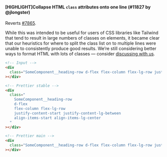 #### [HIGHLIGHT]Collapse HTML `class` attributes onto one line (#11827 by @jlongster)

Reverts [#7865](https://github.com/prettier/prettier/pull/7865).

While this was intended to be useful for users of CSS libraries like Tailwind that tend to result in large numbers of classes on elements, it became clear that our heuristics for where to split the class list on to multiple lines were unable to consistently produce good results. We’re still considering better ways to format HTML with lots of classes — consider [discussing with us](https://github.com/prettier/prettier/issues/7863).

<!-- prettier-ignore -->
```html
<!-- Input -->
<div
  class="SomeComponent__heading-row d-flex flex-column flex-lg-row justify-content-start justify-content-lg-between align-items-start align-items-lg-center"
></div>

<!-- Prettier stable -->
<div
  class="
    SomeComponent__heading-row
    d-flex
    flex-column flex-lg-row
    justify-content-start justify-content-lg-between
    align-items-start align-items-lg-center
  "
></div>

<!-- Prettier main -->
<div
  class="SomeComponent__heading-row d-flex flex-column flex-lg-row justify-content-start justify-content-lg-between align-items-start align-items-lg-center"
></div>

```
